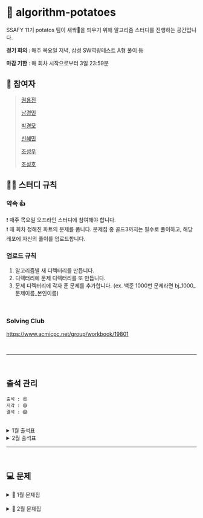 # 🥔 algorithm-potatoes
SSAFY 11기 potatos 팀이 새싹🌱을 틔우기 위해 알고리즘 스터디를 진행하는 공간입니다.

**정기 회의** : 매주 목요일 저녁, 삼성 SW역량테스트 A형 풀이 등

**마감 기한** : 매 회차 시작으로부터 3일 23:59분

## 👥 참여자
> [권용진](https://github.com/sarmsoo)
> 
> [남경민](https://github.com/nkyungm)
> 
> [박경모](https://github.com/kyoungmopark)
> 
> [신혜민](https://github.com/heymin2)
> 
> [조성우](https://github.com/ABizCho)
> 
> [조성호](https://github.com/sungholion)

## 💁‍♂️ 스터디 규칙

### 약속 👍
❗ 매주 목요일 오프라인 스터디에 참여해야 합니다. <br/>
❗ 매 회차 정해진 파트의 문제를 풉니다. 문제집 중 골드3까지는 필수로 풀이하고, 해당 레포에 자신의 풀이를 업로드합니다. <br/>

### 업로드 규칙
1. 알고리즘별 새 디렉터리를 만듭니다. <br/>
2. 디렉터리에 문제 디렉터리를 또 만듭니다. <br/>
3. 문제 디렉터리에 각자 푼 문제를 추가합니다. (ex. 백준 1000번 문제라면 bj_1000_문제이름_본인이름) <br/>

<br/>

### Solving Club
https://www.acmicpc.net/group/workbook/19801

<br>


---

<br/>

## 출석 관리
```
출석 : 😊
지각 : 😅
결석 : 😱
```

<br>

<details><summary>1월 출석표</summary>

|날짜|권용진|남경민|박경모|신혜민|조성우|조성호|비고|
|------|---|---|---|---|---|---|---|
|2024.01.15|😊|😊|😊|😊|😊|😊|비고: 회의|
|2024.01.18|😊|😊|😊|😊|😊|😊|투썸: [SW역검 A형 연습](https://www.acmicpc.net/problem/17070)|
|2024.01.25|😊|😊|😊|😊|😊|😊|투썸: [SW역검 A형 연습](https://www.acmicpc.net/problem/17070)|
</details>

<details><summary>2월 출석표</summary>

|날짜|권용진|남경민|박경모|신혜민|조성우|조성호|비고|
|------|---|---|---|---|---|---|---|
|2024.02.01|--|--|--|--|--|--|--|
|2024.02.08|--|--|--|--|--|--|비고: 설 날짜조정 필요|
|2024.02.15|--|--|--|--|--|--|--|
|2024.02.22|--|--|--|--|--|--|--|
|2024.02.29|--|--|--|--|--|--|--|
</details>

---

<br/>


## 💻 문제
<details><summary>📎 1월 문제집</summary>

|회차|1|2|3|4|5|6|7|8|9|
|:---:|:---:|:---:|:---:|:---:|:---:|:---:|:---:|:---:|:---:|
|**1회차**<br>완전탐색<br>(01.16 ~ 01.18)|[연속합](https://www.acmicpc.net/problem/1912)|[일곱난쟁이](https://www.acmicpc.net/problem/2309)|[분해합](https://www.acmicpc.net/problem/2231)|[사탕게임](https://www.acmicpc.net/problem/3085)|[유레카 이론](https://www.acmicpc.net/problem/10448)|~~[숫자 야구](https://www.acmicpc.net/problem/2503)~~|[체스판 다시 칠하기](https://www.acmicpc.net/problem/1018)|~~[부분수열의 합](https://www.acmicpc.net/problem/1182)~~||
|**2회차**<br>BFS (1)<br> (01.19 ~ 01.23)|[DFS와 BFS](https://www.acmicpc.net/problem/1260)|[촌수 계산](https://www.acmicpc.net/problem/2644)|[미로 탐색](https://www.acmicpc.net/problem/2178)||
|**3회차**<br>DFS (1)<br> (01.24 ~ 01.26)|[연결 요소의 개수](https://www.acmicpc.net/problem/11724)|[유기농 배추](https://www.acmicpc.net/problem/1012)|[음식물 피하기](https://www.acmicpc.net/problem/1743)||
|**4회차**<br>BFS (2)<br> (01.27 ~ 01.31)|[나이트의 이동](https://www.acmicpc.net/problem/7562)|[스타트링크](https://www.acmicpc.net/problem/5014)|[숨바꼭질](https://www.acmicpc.net/problem/1697)|[상범 빌딩](https://www.acmicpc.net/problem/6593)|[탈출](https://www.acmicpc.net/problem/3055)||

</details>

<br/>

<details><summary>📎 2월 문제집</summary>

|회차|1|2|3|4|5|6|7|8|9|
|:---:|:---:|:---:|:---:|:---:|:---:|:---:|:---:|:---:|:---:|
|**5회차**<br>DFS (2)<br> (02.01 ~ 02.03)|[단지번호붙이기](https://www.acmicpc.net/problem/2667)|[영역 구하기](https://www.acmicpc.net/problem/2583)|[적록색약](https://www.acmicpc.net/problem/10026)|[경로 찾기](https://www.acmicpc.net/problem/11403)||
|**6회차**<br>백트래킹 (1)<br>(02.04 ~ 02.08)|[부분수열의 합](https://www.acmicpc.net/problem/2805)|[컴백홈](https://www.acmicpc.net/problem/2512)|[암호 만들기](https://www.acmicpc.net/problem/2343)|[N-Queen](https://www.acmicpc.net/problem/6236)||
|**7회차**<br>동적계획법 (1)<br>(02.09 ~ 02.13)|[1로 만들기](https://www.acmicpc.net/problem/1463)|[이친수](https://www.acmicpc.net/problem/2193)|[01타일](https://www.acmicpc.net/problem/1904)|[2xn 타일링](https://www.acmicpc.net/problem/11726)|[2xn 타일링 2](https://www.acmicpc.net/problem/11727)||
|**8회차**<br>그리디 (1)<br>(02.14 ~ 02.16)|[질투진서](https://www.acmicpc.net/problem/15784)|[캠핑](https://www.acmicpc.net/problem/4796)|[동전 0](https://www.acmicpc.net/problem/11047)|[수리공 항승](https://www.acmicpc.net/problem/1449)|[회의실 배정](https://www.acmicpc.net/problem/1931)||

</details>
